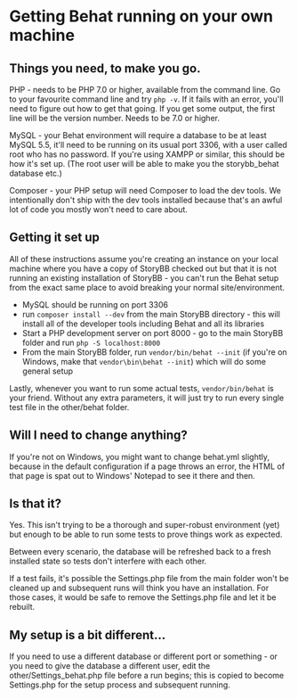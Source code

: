 # Getting Behat running on your own machine

## Things you need, to make you go.

PHP - needs to be PHP 7.0 or higher, available from the command line. Go to your
favourite command line and try `php -v`. If it fails with an error, you'll need
to figure out how to get that going. If you get some output, the first line will
be the version number. Needs to be 7.0 or higher.

MySQL - your Behat environment will require a database to be at least MySQL 5.5,
it'll need to be running on its usual port 3306, with a user called root who has
no password. If you're using XAMPP or similar, this should be how it's set up.
(The root user will be able to make you the storybb_behat database etc.)

Composer - your PHP setup will need Composer to load the dev tools. We
intentionally don't ship with the dev tools installed because that's an awful
lot of code you mostly won't need to care about.

## Getting it set up

All of these instructions assume you're creating an instance on your local
machine where you have a copy of StoryBB checked out but that it is not running
an existing installation of StoryBB - you can't run the Behat setup from the
exact same place to avoid breaking your normal site/environment.

* MySQL should be running on port 3306
* run `composer install --dev` from the main StoryBB directory - this will
  install all of the developer tools including Behat and all its libraries
* Start a PHP development server on port 8000 - go to the main StoryBB folder
  and run `php -S localhost:8000`
* From the main StoryBB folder, run `vendor/bin/behat --init` (if you're on
  Windows, make that `vendor\bin\behat --init`) which will do some general setup

Lastly, whenever you want to run some actual tests, `vendor/bin/behat` is your
friend. Without any extra parameters, it will just try to run every single test
file in the other/behat folder.

## Will I need to change anything?

If you're not on Windows, you might want to change behat.yml slightly, because
in the default configuration if a page throws an error, the HTML of that page
is spat out to Windows' Notepad to see it there and then.

## Is that it?

Yes. This isn't trying to be a thorough and super-robust environment (yet) but
enough to be able to run some tests to prove things work as expected.

Between every scenario, the database will be refreshed back to a fresh installed
state so tests don't interfere with each other.

If a test fails, it's possible the Settings.php file from the main folder won't
be cleaned up and subsequent runs will think you have an installation. For those
cases, it would be safe to remove the Settings.php file and let it be rebuilt.

## My setup is a bit different...

If you need to use a different database or different port or something - or you
need to give the database a different user, edit the other/Settings_behat.php
file before a run begins; this is copied to become Settings.php for the setup
process and subsequent running.